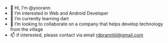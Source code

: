 - 👋 Hi, I’m @yoorann
- 👀 I’m interested in Web and Android Developer
- 🌱 I’m currently learning dart
- 💞️ I’m looking to collaborate on a company that helps develop technology from the village
- 📫 if interested, please contact via email rdpranntiii@gmail.com

<!---
yoorann/yoorann is a ✨ special ✨ repository because its `README.md` (this file) appears on your GitHub profile.
You can click the Preview link to take a look at your changes.
--->
